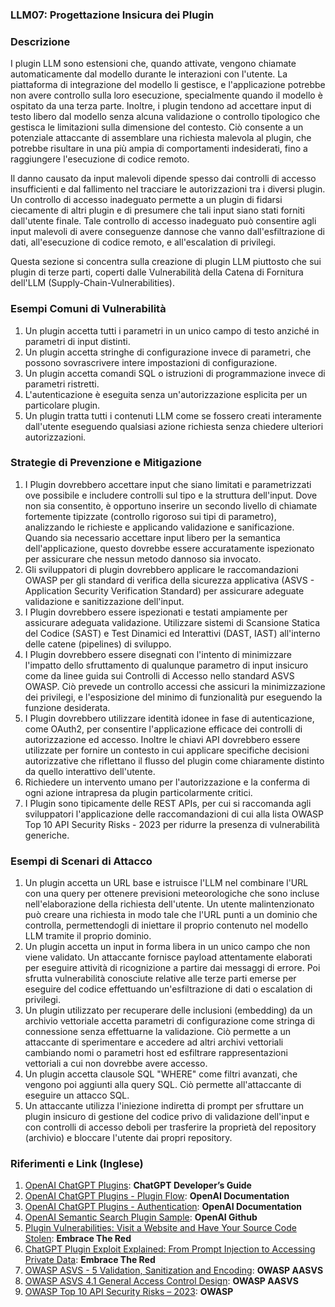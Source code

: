 ### LLM07: Progettazione Insicura dei Plugin

### Descrizione

I plugin LLM sono estensioni che, quando attivate, vengono chiamate automaticamente dal modello durante le interazioni con l'utente. La piattaforma di integrazione del modello li gestisce, e l'applicazione potrebbe non avere controllo sulla loro esecuzione, specialmente quando il modello è ospitato da una terza parte. Inoltre, i plugin tendono ad accettare input di testo libero dal modello senza alcuna validazione o controllo tipologico che gestisca le limitazioni sulla dimensione del contesto. Ciò consente a un potenziale attaccante di assemblare una richiesta malevola al plugin, che potrebbe risultare in una più ampia di comportamenti indesiderati, fino a raggiungere l'esecuzione di codice remoto.

Il danno causato da input malevoli dipende spesso dai controlli di accesso insufficienti e dal fallimento nel tracciare le autorizzazioni tra i diversi plugin. Un controllo di accesso inadeguato permette a un plugin di fidarsi ciecamente di altri plugin e di presumere che tali input siano stati forniti dall'utente finale. Tale controllo di accesso inadeguato può consentire agli input malevoli di avere conseguenze dannose che vanno dall'esfiltrazione di dati, all'esecuzione di codice remoto, e all'escalation di privilegi.

Questa sezione si concentra sulla creazione di plugin LLM piuttosto che sui plugin di terze parti, coperti dalle Vulnerabilità della Catena di Fornitura dell'LLM (Supply-Chain-Vulnerabilities).

### Esempi Comuni di Vulnerabilità

1. Un plugin accetta tutti i parametri in un unico campo di testo anziché in parametri di input distinti.
2. Un plugin accetta stringhe di configurazione invece di parametri, che possono sovrascrivere intere impostazioni di configurazione.
3. Un plugin accetta comandi SQL o istruzioni di programmazione invece di parametri ristretti.
4. L'autenticazione è eseguita senza un'autorizzazione esplicita per un particolare plugin.
5. Un plugin tratta tutti i contenuti LLM come se fossero creati interamente dall'utente eseguendo qualsiasi azione richiesta senza chiedere ulteriori autorizzazioni.

### Strategie di Prevenzione e Mitigazione

1. I Plugin dovrebbero accettare input che siano limitati e parametrizzati ove possibile e includere controlli sul tipo e la struttura dell'input. Dove non sia consentito, è opportuno inserire un secondo livello di chiamate fortemente tipizzate (controllo rigoroso sui tipi di parametro), analizzando le richieste e applicando validazione e sanificazione. Quando sia necessario accettare input libero per la semantica dell'applicazione, questo dovrebbe essere accuratamente ispezionato per assicurare che nessun metodo dannoso sia invocato.
2. Gli sviluppatori di plugin dovrebbero applicare le raccomandazioni OWASP per gli standard di verifica della sicurezza applicativa (ASVS - Application Security Verification Standard) per assicurare adeguate validazione e sanitizzazione dell'input.
3. I Plugin dovrebbero essere ispezionati e testati ampiamente per assicurare adeguata validazione. Utilizzare sistemi di Scansione Statica del Codice (SAST) e Test Dinamici ed Interattivi (DAST, IAST) all'interno delle catene (pipelines) di sviluppo.
4. I Plugin dovrebbero essere disegnati con l'intento di minimizzare l'impatto dello sfruttamento di qualunque parametro di input insicuro come da linee guida sui Controlli di Accesso nello standard ASVS OWASP. Ciò prevede un controllo accessi che assicuri la minimizzazione dei privilegi, e l'esposizione del minimo di funzionalità pur eseguendo la funzione desiderata. 
5. I Plugin dovrebbero utilizzare identità idonee in fase di autenticazione, come OAuth2, per consentire l'applicazione efficace dei controlli di autorizzazione ed accesso. Inoltre le chiavi API dovrebbero essere utilizzate per fornire un contesto in cui applicare specifiche decisioni autorizzative che riflettano il flusso del plugin come chiaramente distinto da quello interattivo dell'utente.
6. Richiedere un intervento umano per l'autorizzazione e la conferma di ogni azione intrapresa da plugin particolarmente critici.
7. I Plugin sono tipicamente delle REST APIs, per cui si raccomanda agli sviluppatori l'applicazione delle raccomandazioni di cui alla lista OWASP Top 10 API Security Risks - 2023 per ridurre la presenza di vulnerabilità generiche.

### Esempi di Scenari di Attacco

1. Un plugin accetta un URL base e istruisce l'LLM nel combinare l'URL con una query per ottenere previsioni meteorologiche che sono incluse nell'elaborazione della richiesta dell'utente. Un utente malintenzionato può creare una richiesta in modo tale che l'URL punti a un dominio che controlla, permettendogli di iniettare il proprio contenuto nel modello LLM tramite il proprio dominio.
2. Un plugin accetta un input in forma libera in un unico campo che non viene validato. Un attaccante fornisce payload attentamente elaborati per eseguire attività di ricognizione a partire dai messaggi di errore. Poi sfrutta vulnerabilità conosciute relative alle terze parti emerse per eseguire del codice effettuando un'esfiltrazione di dati o escalation di privilegi.
3. Un plugin utilizzato per recuperare delle inclusioni (embedding) da un archivio vettoriale accetta parametri di configurazione come stringa di connessione senza effettuarne la validazione. Ciò permette a un attaccante di sperimentare e accedere ad altri archivi vettoriali cambiando nomi o parametri host ed esfiltrare rappresentazioni vettoriali a cui non dovrebbe avere accesso.
4. Un plugin accetta clausole SQL "WHERE" come filtri avanzati, che vengono poi aggiunti alla query SQL. Ciò permette all'attaccante di eseguire un attacco SQL.
5. Un attaccante utilizza l'iniezione indiretta di prompt per sfruttare un plugin insicuro di gestione del codice privo di validazione dell'input e con controlli di accesso deboli per trasferire la proprietà del repository (archivio) e bloccare l'utente dai propri repository.

### Riferimenti e Link (Inglese)

1. [OpenAI ChatGPT Plugins](https://platform.openai.com/docs/plugins/introduction): **ChatGPT Developer’s Guide**
2. [OpenAI ChatGPT Plugins - Plugin Flow](https://platform.openai.com/docs/plugins/introduction/plugin-flow): **OpenAI Documentation**
3. [OpenAI ChatGPT Plugins - Authentication](https://platform.openai.com/docs/plugins/authentication/service-level): **OpenAI Documentation**
4. [OpenAI Semantic Search Plugin Sample](https://github.com/openai/chatgpt-retrieval-plugin): **OpenAI Github**
5. [Plugin Vulnerabilities: Visit a Website and Have Your Source Code Stolen](https://embracethered.com/blog/posts/2023/chatgpt-plugin-vulns-chat-with-code/): **Embrace The Red**
6. [ChatGPT Plugin Exploit Explained: From Prompt Injection to Accessing Private Data](https://embracethered.com/blog/posts/2023/chatgpt-cross-plugin-request-forgery-and-prompt-injection./): **Embrace The Red**
7. [OWASP ASVS - 5 Validation, Sanitization and Encoding](https://owasp-aasvs4.readthedocs.io/en/latest/V5.html#validation-sanitization-and-encoding): **OWASP AASVS**
8. [OWASP ASVS 4.1 General Access Control Design](https://owasp-aasvs4.readthedocs.io/en/latest/V4.1.html#general-access-control-design): **OWASP AASVS**
9. [OWASP Top 10 API Security Risks – 2023](https://owasp.org/API-Security/editions/2023/en/0x11-t10/): **OWASP**
